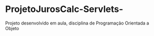 # ProjetoJurosCalc-Servlets-
Projeto desenvolvido em aula, disciplina de Programação Orientada a Objeto
